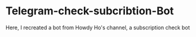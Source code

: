 # Telegram-check-subcribtion-Bot
Here, I recreated a bot from Howdy Ho's channel, a subscription check bot
